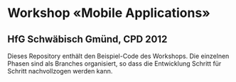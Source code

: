 Workshop «Mobile Applications»
==============================

HfG Schwäbisch Gmünd, CPD 2012
------------------------------

Dieses Repository enthält den Beispiel-Code des Workshops. Die 
einzelnen Phasen sind als Branches organisiert, so dass die 
Entwicklung Schritt für Schritt nachvollzogen werden kann.

